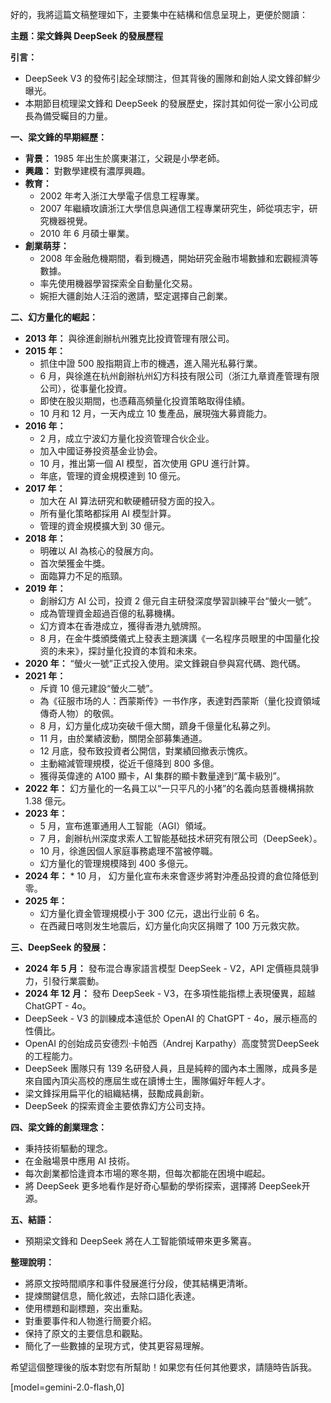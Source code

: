 好的，我將這篇文稿整理如下，主要集中在結構和信息呈現上，更便於閱讀：

**主題：梁文鋒與 DeepSeek 的發展歷程**

**引言：**

*   DeepSeek V3 的發佈引起全球關注，但其背後的團隊和創始人梁文鋒卻鮮少曝光。
*   本期節目梳理梁文鋒和 DeepSeek 的發展歷史，探討其如何從一家小公司成長為備受矚目的力量。

**一、梁文鋒的早期經歷：**

*   **背景：** 1985 年出生於廣東湛江，父親是小學老師。
*   **興趣：** 對數學建模有濃厚興趣。
*   **教育：**
    *   2002 年考入浙江大學電子信息工程專業。
    *   2007 年繼續攻讀浙江大學信息與通信工程專業研究生，師從項志宇，研究機器視覺。
    *   2010 年 6 月碩士畢業。
*   **創業萌芽：**
    *   2008 年金融危機期間，看到機遇，開始研究金融市場數據和宏觀經濟等數據。
    *   率先使用機器學習探索全自動量化交易。
    *   婉拒大疆創始人汪滔的邀請，堅定選擇自己創業。

**二、幻方量化的崛起：**

*   **2013 年：** 與徐進創辦杭州雅克比投資管理有限公司。
*   **2015 年：**
    *   抓住中證 500 股指期貨上市的機遇，進入陽光私募行業。
    *   6 月，與徐進在杭州創辦杭州幻方科技有限公司（浙江九章資產管理有限公司），從事量化投資。
    *   即使在股災期間，也憑藉高頻量化投資策略取得佳績。
    *   10 月和 12 月，一天內成立 10 隻產品，展現強大募資能力。
*   **2016 年：**
    *   2 月，成立宁波幻方量化投资管理合伙企业。
    *   加入中國证券投资基金业协会。
    *   10 月，推出第一個 AI 模型，首次使用 GPU 進行計算。
    *   年底，管理的資金規模達到 10 億元。
*   **2017 年：**
    *   加大在 AI 算法研究和軟硬體研發方面的投入。
    *   所有量化策略都採用 AI 模型計算。
    *   管理的資金規模擴大到 30 億元。
*   **2018 年：**
    *   明確以 AI 為核心的發展方向。
    *   首次榮獲金牛獎。
    *   面臨算力不足的瓶頸。
*   **2019 年：**
    *   創辦幻方 AI 公司，投資 2 億元自主研發深度學習訓練平台“螢火一號”。
    *   成為管理資金超過百億的私募機構。
    *   幻方資本在香港成立，獲得香港九號牌照。
    *   8 月，在金牛獎頒獎儀式上發表主題演講《一名程序员眼里的中国量化投资的未来》，探討量化投資的本質和未來。
*   **2020 年：** “螢火一號”正式投入使用。梁文鋒親自參與寫代碼、跑代碼。
*   **2021 年：**
    *   斥資 10 億元建設“螢火二號”。
    *   為《征服市场的人：西蒙斯传》一书作序，表達對西蒙斯（量化投資領域傳奇人物）的敬佩。
    *   8 月，幻方量化成功突破千億大關，躋身千億量化私募之列。
    *   11 月，由於業績波動，關閉全部募集通道。
    *   12 月底，發布致投資者公開信，對業績回撤表示愧疚。
    *   主動縮減管理規模，從近千億降到 800 多億。
    *   獲得英偉達的 A100 顯卡，AI 集群的顯卡數量達到“萬卡級別”。
*   **2022 年：** 幻方量化的一名員工以“一只平凡的小猪”的名義向慈善機構捐款 1.38 億元。
*   **2023 年：**
    *   5 月，宣布進軍通用人工智能（AGI）領域。
    *   7 月，創辦杭州深度求索人工智能基础技术研究有限公司（DeepSeek）。
    *   10 月，徐進因個人家庭事務處理不當被停職。
    *   幻方量化的管理規模降到 400 多億元。
*    **2024 年：**
    *   10 月， 幻方量化宣布未來會逐步將對沖產品投資的倉位降低到零。
*   **2025 年：**
    *   幻方量化資金管理規模小于 300 亿元，退出行业前 6 名。
    *   在西藏日喀则发生地震后，幻方量化向灾区捐赠了 100 万元救灾款。

**三、DeepSeek 的發展：**

*   **2024 年 5 月：** 發布混合專家語言模型 DeepSeek - V2，API 定價極具競爭力，引發行業震動。
*   **2024 年 12 月：** 發布 DeepSeek - V3，在多項性能指標上表現優異，超越 ChatGPT - 4o。
*   DeepSeek - V3 的訓練成本遠低於 OpenAI 的 ChatGPT - 4o，展示極高的性價比。
*   OpenAI 的创始成员安德烈·卡帕西（Andrej Karpathy）高度赞赏DeepSeek的工程能力。
*   DeepSeek 團隊只有 139 名研發人員，且是純粹的國內本土團隊，成員多是來自國內頂尖高校的應屆生或在讀博士生，團隊偏好年輕人才。
*   梁文鋒採用扁平化的組織結構，鼓勵成員創新。
*   DeepSeek 的探索資金主要依靠幻方公司支持。

**四、梁文鋒的創業理念：**

*   秉持技術驅動的理念。
*   在金融場景中應用 AI 技術。
*   每次創業都恰逢資本市場的寒冬期，但每次都能在困境中崛起。
*   將 DeepSeek 更多地看作是好奇心驅動的學術探索，選擇將 DeepSeek开源。

**五、結語：**

*   預期梁文鋒和 DeepSeek 將在人工智能領域帶來更多驚喜。

**整理說明：**

*   將原文按時間順序和事件發展進行分段，使其結構更清晰。
*   提煉關鍵信息，簡化敘述，去除口語化表達。
*   使用標題和副標題，突出重點。
*   對重要事件和人物進行簡要介紹。
*   保持了原文的主要信息和觀點。
*   簡化了一些數據的呈現方式，使其更容易理解。

希望這個整理後的版本對您有所幫助！如果您有任何其他要求，請隨時告訴我。

[model=gemini-2.0-flash,0]
